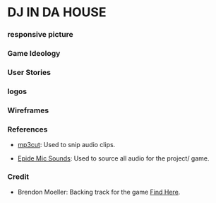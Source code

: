 # DJ IN DA HOUSE 

### responsive picture 

### Game Ideology 

### User Stories 

### logos 

### Wireframes

### References 

- [mp3cut](https://mp3cut.net/): Used to snip audio clips. 

- [Epide Mic Sounds](https://www.epidemicsound.com/music/genres/): Used to source all audio for the project/ game.

### Credit 

- Brendon Moeller: Backing track for the game [Find Here](https://www.epidemicsound.com/track/xfBuBNCESe/).